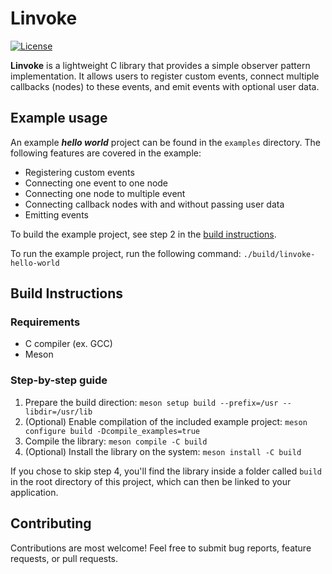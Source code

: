 # Linvoke

[![License](https://img.shields.io/badge/license-MIT-blue.svg?style=for-the-badge)](https://opensource.org/licenses/MIT)

**Linvoke** is a lightweight C library that provides a simple observer pattern implementation. It allows users to register custom events, connect multiple callbacks (nodes) to these events, and emit events with optional user data.

## Example usage

An example **_hello world_** project can be found in the `examples` directory. The following features are covered in the example:

 * Registering custom events
 * Connecting one event to one node
 * Connecting one node to multiple event
 * Connecting callback nodes with and without passing user data
 * Emitting events

To build the example project, see step 2 in the [build instructions](#build-instructions).

To run the example project, run the following command: `./build/linvoke-hello-world`

## Build Instructions

### Requirements

 * C compiler (ex. GCC)
 * Meson

### Step-by-step guide

 1. Prepare the build direction: `meson setup build --prefix=/usr --libdir=/usr/lib`
 2. (Optional) Enable compilation of the included example project: `meson configure build -Dcompile_examples=true`
 3. Compile the library: `meson compile -C build`
 4. (Optional) Install the library on the system: `meson install -C build`

If you chose to skip step 4, you'll find the library inside a folder called `build` in the root directory of this project, which can then be linked to your application.

## Contributing

Contributions are most welcome! Feel free to submit bug reports, feature requests, or pull requests.
